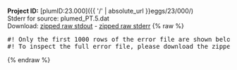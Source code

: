 **Project ID:** [plumID:23.000]({{ '/' | absolute_url }}eggs/23/000/)  
Stderr for source:  plumed_PT.5.dat   
Download: [zipped raw stdout](plumed_PT.5.dat.plumed.stdout.txt.zip) - [zipped raw stderr](plumed_PT.5.dat.plumed.stderr.txt.zip) 
{% raw %}
<pre>
#! Only the first 1000 rows of the error file are shown below
#! To inspect the full error file, please download the zipped raw stderr file above
</pre>
{% endraw %}
